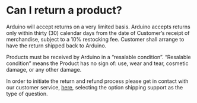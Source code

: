 # Can I return a product?

Arduino will accept returns on a very limited basis. Arduino accepts returns only within thirty (30) calendar days from the date of Customer’s receipt of merchandise, subject to a 10% restocking fee. Customer shall arrange to have the return shipped back to Arduino.

Products must be received by Arduino in a “resalable condition”. “Resalable condition” means the Product has no sign of: use, wear and tear, cosmetic damage, or any other damage.

In order to initiate the return and refund process please get in contact with our customer service, [here](https://store.arduino.cc/store-support), selecting the option shipping support as the type of question.
